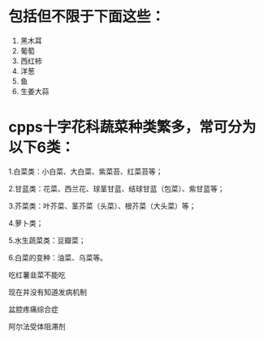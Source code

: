 
# 包括但不限于下面这些：

1. 黑木耳
2. 葡萄
3. 西红柿
4. 洋葱
5. 鱼
6. 生姜大蒜

# cpps**十字花科蔬菜种类繁多，常可分为以下6类：**

1.白菜类：小白菜、大白菜、紫菜苔、红菜苔等；

2.甘蓝类：花菜、西兰花、球茎甘蓝、结球甘蓝（包菜）、紫甘蓝等；

3.芥菜类：叶芥菜、茎芥菜（头菜）、根芥菜（大头菜）等；

4.萝卜类；

5.水生蔬菜类：豆瓣菜；

6.白菜的变种：油菜、乌菜等。

吃红薯韭菜不能吃

现在并没有知道发病机制

盆腔疼痛综合症

阿尔法受体阻滞剂

